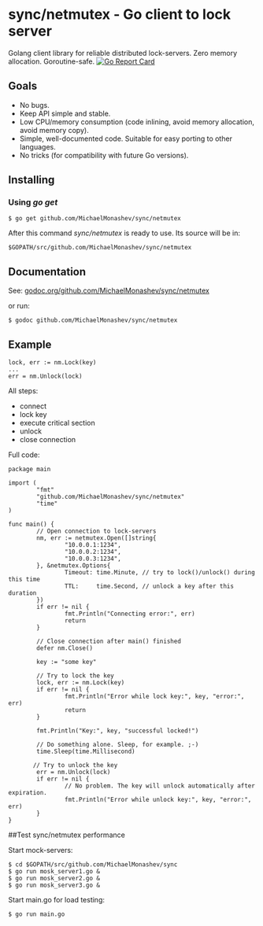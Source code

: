 # sync/netmutex - Go client to lock server

Golang client library for reliable distributed lock-servers. Zero memory allocation. Goroutine-safe.
[![Go Report Card](https://goreportcard.com/badge/github.com/MichaelMonashev/sync/netmutex)](https://goreportcard.com/report/github.com/MichaelMonashev/sync/netmutex)

## Goals

 - No bugs.
 - Keep API simple and stable.
 - Low CPU/memory consumption (code inlining, avoid memory allocation, avoid memory copy).
 - Simple, well-documented code. Suitable for easy porting to other languages.
 - No tricks (for compatibility with future Go versions).

## Installing

### Using *go get*

    $ go get github.com/MichaelMonashev/sync/netmutex

After this command *sync/netmutex* is ready to use. Its source will be in:

    $GOPATH/src/github.com/MichaelMonashev/sync/netmutex

## Documentation

See: [godoc.org/github.com/MichaelMonashev/sync/netmutex](https://godoc.org/github.com/MichaelMonashev/sync/netmutex)

or run:

    $ godoc github.com/MichaelMonashev/sync/netmutex

## Example

    lock, err := nm.Lock(key)
    ...
    err = nm.Unlock(lock)

All steps:
 - connect
 - lock key
 - execute critical section
 - unlock
 - close connection

Full code:

    package main

    import (
            "fmt"
            "github.com/MichaelMonashev/sync/netmutex"
            "time"
    )

    func main() {
            // Open connection to lock-servers
            nm, err := netmutex.Open([]string{
                    "10.0.0.1:1234",
                    "10.0.0.2:1234",
                    "10.0.0.3:1234",
            }, &netmutex.Options{
                    Timeout: time.Minute, // try to lock()/unlock() during this time
                    TTL:     time.Second, // unlock a key after this duration
            })
            if err != nil {
                    fmt.Println("Connecting error:", err)
                    return
            }

            // Close connection after main() finished
            defer nm.Close()

            key := "some key"

            // Try to lock the key
            lock, err := nm.Lock(key)
            if err != nil {
                    fmt.Println("Error while lock key:", key, "error:", err)
                    return
            }

            fmt.Println("Key:", key, "successful locked!")

            // Do something alone. Sleep, for example. ;-)
            time.Sleep(time.Millisecond)

           // Try to unlock the key
            err = nm.Unlock(lock)
            if err != nil {
                    // No problem. The key will unlock automatically after expiration.
                    fmt.Println("Error while unlock key:", key, "error:", err)
            }
    }

##Test sync/netmutex performance

Start mock-servers:

    $ cd $GOPATH/src/github.com/MichaelMonashev/sync
    $ go run mosk_server1.go &
    $ go run mosk_server2.go &
    $ go run mosk_server3.go &


Start main.go for load testing:

    $ go run main.go
